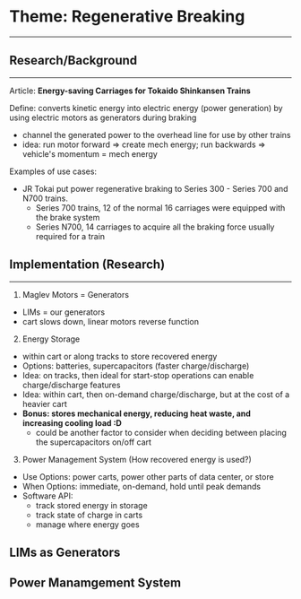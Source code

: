 
# Theme: Regenerative Breaking
----
## Research/Background
---
Article: **Energy-saving Carriages for Tokaido Shinkansen Trains**

Define: converts kinetic energy into electric energy (power generation) by using electric motors as generators during braking
- channel the generated power to the overhead line for use by other trains
- idea: run motor forward => create mech energy; run backwards => vehicle's momentum = mech energy

Examples of use cases:
- JR Tokai put power regenerative braking to Series 300 - Series 700 and N700 trains.
  - Series 700 trains, 12 of the normal 16 carriages were equipped with the brake system
  - Series N700, 14 carriages to acquire all the braking force usually required for a train
 
## Implementation (Research)
---

1. Maglev Motors = Generators
  - LIMs = our generators
  - cart slows down, linear motors reverse function

2. Energy Storage
  - within cart or along tracks to store recovered energy
  - Options: batteries, supercapacitors (faster charge/discharge)
  - Idea: on tracks, then ideal for start-stop operations can enable charge/discharge features
  - Idea: within cart, then on-demand charge/discharge, but at the cost of a heavier cart
  - **Bonus: stores mechanical energy, reducing heat waste, and increasing cooling load :D**
    - could be another factor to consider when deciding between placing the supercapacitors on/off cart

3. Power Management System (How recovered energy is used?)
  - Use Options: power carts, power other parts of data center, or store
  - When Options: immediate, on-demand, hold until peak demands
  - Software API:
    - track stored energy in storage
    - track state of charge in carts
    - manage where energy goes

## LIMs as Generators
## Power Manamgement System


